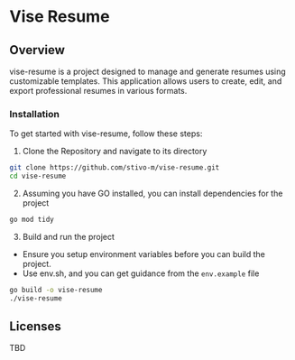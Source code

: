# Vise Resume

## Overview

vise-resume is a project designed to manage and generate resumes using customizable templates. This application allows users to create, edit, and export professional resumes in various formats.

### Installation

To get started with vise-resume, follow these steps:

1. Clone the Repository and navigate to its directory

```bash
git clone https://github.com/stivo-m/vise-resume.git
cd vise-resume
```

2. Assuming you have GO installed, you can install dependencies for the project

```bash
go mod tidy
```

3. Build and run the project

- Ensure you setup environment variables before you can build the project.
- Use env.sh, and you can get guidance from the `env.example` file

```bash
go build -o vise-resume
./vise-resume
```

## Licenses

TBD
